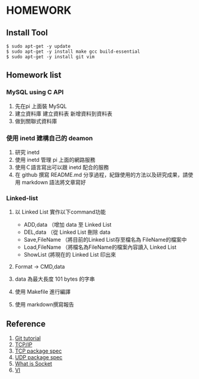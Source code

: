 # HOMEWORK

## Install Tool
```
$ sudo apt-get -y update
$ sudo apt-get -y install make gcc build-essential
$ sudo apt-get -y install git vim
```

## Homework list
### MySQL using C API
1. 先在pi 上面裝 MySQL
2. 建立資料庫 建立資料表 新增資料到資料表
3. 做到關聯式資料庫

### 使用 inetd 建構自己的 deamon
1. 研究 inetd
2. 使用 inetd 管理 pi 上面的網路服務
3. 使用Ｃ語言寫出可以跟 inetd 配合的服務
4. 在 github 撰寫 README.md 分享過程，紀錄使用的方法以及研究成果，請使用 markdown 語法將文章寫好

### Linked-list
1. 以 Linked List 實作以下command功能
    - ADD,data （增加 data 至 Linked List
    - DEL,data （從 Linked List 刪除 data
    - Save,FileName （將目前的Linked List存至檔名為 FileName的檔案中
    - Load,FileName （將檔名為FileName的檔案內容讀入 Linked List    
    - ShowList (將現在的 Linked List 印出來

2. Format -> CMD,data
3. data 為最大長度 101 bytes 的字串
4. 使用 Makefile 進行編譯
5. 使用 markdown撰寫報告

## Reference
1. [Git tutorial](https://backlog.com/git-tutorial/tw/)
2. [TCP/IP](http://www.pcnet.idv.tw/pcnet/network/network_ip_tcp.htm)
3. [TCP package spec](https://tools.ietf.org/html/rfc793)
4. [UDP package spec](https://tools.ietf.org/html/rfc768)
5. [What is Socket](https://beej-zhtw-gitbook.netdpi.net/)
6. [VI](http://www2.nsysu.edu.tw/csmlab/unix/vi_command.htm)
